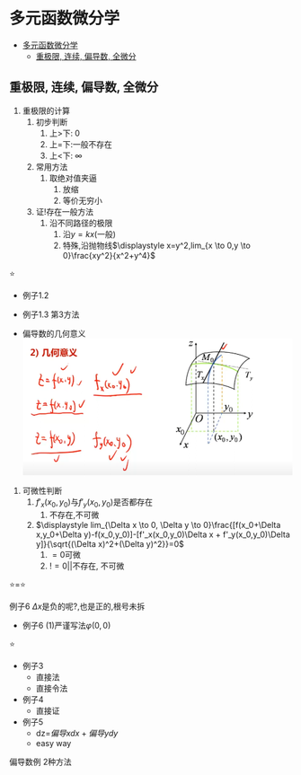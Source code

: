 # 多元函数微分学

- [多元函数微分学](#多元函数微分学)
  - [重极限, 连续, 偏导数, 全微分](#重极限-连续-偏导数-全微分)

## 重极限, 连续, 偏导数, 全微分

1. 重极限的计算
   1. 初步判断
      1. 上>下: 0
      1. 上=下:一般不存在
      1. 上<下: ∞
   2. 常用方法
      1. 取绝对值夹逼
         1. 放缩
         2. 等价无穷小
   3. 证$!$存在一般方法
      1. 沿不同路径的极限
         1. 沿$y=kx$(一般)
         2. 特殊,沿抛物线$\displaystyle x=y^2,lim_{x \to 0,y \to 0}\frac{xy^2}{x^2+y^4}$

⭐

- 例子1.2
- 例子1.3 第3方法

- 偏导数的几何意义![偏导数的几何意义](https://raw.githubusercontent.com/Logible/Image/main/note_image/20220910203929.png)

1. 可微性判断
   1. $f'_x(x_0,y_0)$与$f'_y(x_0,y_0)$是否都存在
      1. 不存在,不可微
   2. $\displaystyle lim_{\Delta x \to 0, \Delta y \to 0}\frac{[f(x_0+\Delta x,y_0+\Delta y)-f(x_0,y_0)]-[f'_x(x_0,y_0)\Delta x + f'_y(x_0,y_0)\Delta y]}{\sqrt{(\Delta x)^2+(\Delta y)^2}}=0$
      1. $=0$可微
      2. $!=0 ||$不存在, 不可微

⭐=⭐

例子6 $\Delta x$是负的呢?,也是正的,根号未拆

- 例子6 (1)严谨写法$\varphi(0,0)$

⭐

- 例子3
  - 直接法
  - 直接令法
- 例子4
  - 直接证
- 例子5
  - dz=$偏导x dx+ 偏导y dy$
  - easy way

偏导数例 2种方法
